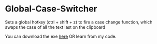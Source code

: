 # Global-Case-Switcher
Sets a global hotkey (ctrl + shift + z) to fire a case change function, which swaps the case of all the text last on the clipboard

You can download the exe [here](https://github.com/mike19283/Global-Case-Switcher/blob/master/CAPStolower%202.0/CAPStolower/bin/Debug/CAPStolower.exe) OR learn from my code.
